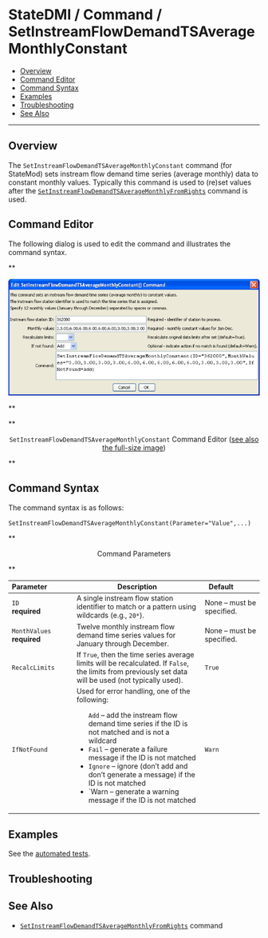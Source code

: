 # StateDMI / Command / SetInstreamFlowDemandTSAverageMonthlyConstant #

* [Overview](#overview)
* [Command Editor](#command-editor)
* [Command Syntax](#command-syntax)
* [Examples](#examples)
* [Troubleshooting](#troubleshooting)
* [See Also](#see-also)

-------------------------

## Overview ##

The `SetInstreamFlowDemandTSAverageMonthlyConstant` command (for StateMod)
sets instream flow demand time series (average monthly) data to constant monthly values.
Typically this command is used to (re)set values after the
[`SetInstreamFlowDemandTSAverageMonthlyFromRights`](../SetInstreamFlowDemandTSAverageMonthlyFromRights/SetInstreamFlowDemandTSAverageMonthlyFromRights.md) command is used.

## Command Editor ##

The following dialog is used to edit the command and illustrates the command syntax.

**<p style="text-align: center;">
![SetInstreamFlowDemandTSAverageMonthlyConstant](SetInstreamFlowDemandTSAverageMonthlyConstant.png)
</p>**

**<p style="text-align: center;">
`SetInstreamFlowDemandTSAverageMonthlyConstant` Command Editor (<a href="../SetInstreamFlowDemandTSAverageMonthlyConstant.png">see also the full-size image</a>)
</p>**

## Command Syntax ##

The command syntax is as follows:

```text
SetInstreamFlowDemandTSAverageMonthlyConstant(Parameter="Value",...)
```
**<p style="text-align: center;">
Command Parameters
</p>**

| **Parameter**&nbsp;&nbsp;&nbsp;&nbsp;&nbsp;&nbsp;&nbsp;&nbsp;&nbsp;&nbsp;&nbsp;&nbsp; | **Description** | **Default**&nbsp;&nbsp;&nbsp;&nbsp;&nbsp;&nbsp;&nbsp;&nbsp;&nbsp;&nbsp; |
| --------------|-----------------|----------------- |
| `ID`<br>**required** | A single instream flow station identifier to match or a pattern using wildcards (e.g., `20*`). | None – must be specified. |
| `MonthValues`<br>**required** | Twelve monthly instream flow demand time series values for January through December. | None – must be specified. |
| `RecalcLimits` | If `True`, then the time series average limits will be recalculated.  If `False`, the limits from previously set data will be used (not typically used). | `True` |
| `IfNotFound` | Used for error handling, one of the following:<ul></li>`Add` – add the instream flow demand time series if the ID is not matched and is not a wildcard</li><li>`Fail` – generate a failure message if the ID is not matched</li><li>`Ignore` – ignore (don’t add and don’t generate a message) if the ID is not matched</li><li>`Warn – generate a warning message if the ID is not matched</li></ul> | `Warn` |

## Examples ##

See the [automated tests](https://github.com/OpenCDSS/cdss-app-statedmi-test/tree/master/test/regression/commands/SetInstreamFlowDemandTSAverageMonthlyConstant).

## Troubleshooting ##

## See Also ##

* [`SetInstreamFlowDemandTSAverageMonthlyFromRights`](../SetInstreamFlowDemandTSAverageMonthlyFromRights/SetInstreamFlowDemandTSAverageMonthlyFromRights.md) command
